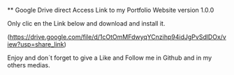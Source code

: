 ** Google Drive direct Access Link to my Portfolio Website version 1.0.0

Only clic en the Link below and download and install it.

(https://drive.google.com/file/d/1cOtOmMFdwyqYCnzihp94idJgPvSdlDOx/view?usp=share_link)

Enjoy and don´t forget to give a Like and Follow me in Github and in my others medias.

